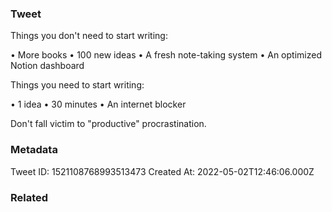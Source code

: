 ### Tweet
Things you don't need to start writing:

• More books
• 100 new ideas 
• A fresh note-taking system
• An optimized Notion dashboard

Things you need to start writing:

• 1 idea
• 30 minutes
• An internet blocker

Don't fall victim to "productive" procrastination.

### Metadata
Tweet ID: 1521108768993513473
Created At: 2022-05-02T12:46:06.000Z

### Related

